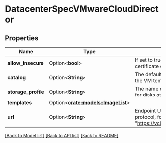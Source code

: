 # DatacenterSpecVMwareCloudDirector

## Properties

Name | Type | Description | Notes
------------ | ------------- | ------------- | -------------
**allow_insecure** | Option<**bool**> | If set to true, disables the TLS certificate check against the endpoint. | [optional]
**catalog** | Option<**String**> | The default catalog which contains the VM templates. | [optional]
**storage_profile** | Option<**String**> | The name of the storage profile to use for disks attached to the VMs. | [optional]
**templates** | Option<[**crate::models::ImageList**](ImageList.md)> |  | [optional]
**url** | Option<**String**> | Endpoint URL to use, including protocol, for example \"https://vclouddirector.example.com\". | [optional]

[[Back to Model list]](../README.md#documentation-for-models) [[Back to API list]](../README.md#documentation-for-api-endpoints) [[Back to README]](../README.md)


